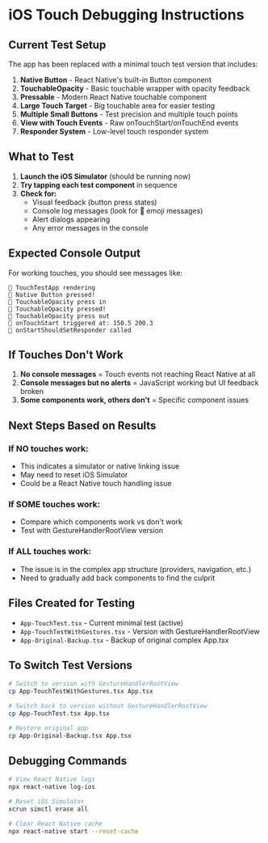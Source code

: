 # iOS Touch Debugging Instructions

## Current Test Setup

The app has been replaced with a minimal touch test version that includes:

1. **Native Button** - React Native's built-in Button component
2. **TouchableOpacity** - Basic touchable wrapper with opacity feedback
3. **Pressable** - Modern React Native touchable component
4. **Large Touch Target** - Big touchable area for easier testing
5. **Multiple Small Buttons** - Test precision and multiple touch points
6. **View with Touch Events** - Raw onTouchStart/onTouchEnd events
7. **Responder System** - Low-level touch responder system

## What to Test

1. **Launch the iOS Simulator** (should be running now)
2. **Try tapping each test component** in sequence
3. **Check for:**
   - Visual feedback (button press states)
   - Console log messages (look for 🎯 emoji messages)
   - Alert dialogs appearing
   - Any error messages in the console

## Expected Console Output

For working touches, you should see messages like:
```
🔄 TouchTestApp rendering
🎯 Native Button pressed!
🎯 TouchableOpacity press in
🎯 TouchableOpacity pressed!
🎯 TouchableOpacity press out
🎯 onTouchStart triggered at: 150.5 200.3
🎯 onStartShouldSetResponder called
```

## If Touches Don't Work

1. **No console messages** = Touch events not reaching React Native at all
2. **Console messages but no alerts** = JavaScript working but UI feedback broken
3. **Some components work, others don't** = Specific component issues

## Next Steps Based on Results

### If NO touches work:
- This indicates a simulator or native linking issue
- May need to reset iOS Simulator
- Could be a React Native touch handling issue

### If SOME touches work:
- Compare which components work vs don't work
- Test with GestureHandlerRootView version

### If ALL touches work:
- The issue is in the complex app structure (providers, navigation, etc.)
- Need to gradually add back components to find the culprit

## Files Created for Testing

- `App-TouchTest.tsx` - Current minimal test (active)
- `App-TouchTestWithGestures.tsx` - Version with GestureHandlerRootView
- `App-Original-Backup.tsx` - Backup of original complex App.tsx

## To Switch Test Versions

```bash
# Switch to version with GestureHandlerRootView
cp App-TouchTestWithGestures.tsx App.tsx

# Switch back to version without GestureHandlerRootView  
cp App-TouchTest.tsx App.tsx

# Restore original app
cp App-Original-Backup.tsx App.tsx
```

## Debugging Commands

```bash
# View React Native logs
npx react-native log-ios

# Reset iOS Simulator
xcrun simctl erase all

# Clear React Native cache
npx react-native start --reset-cache
```